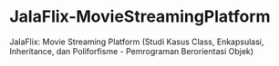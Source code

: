 # JalaFlix-MovieStreamingPlatform
JalaFlix: Movie Streaming Platform (Studi Kasus Class, Enkapsulasi, Inheritance, dan Poliforfisme - Pemrograman Berorientasi Objek)
